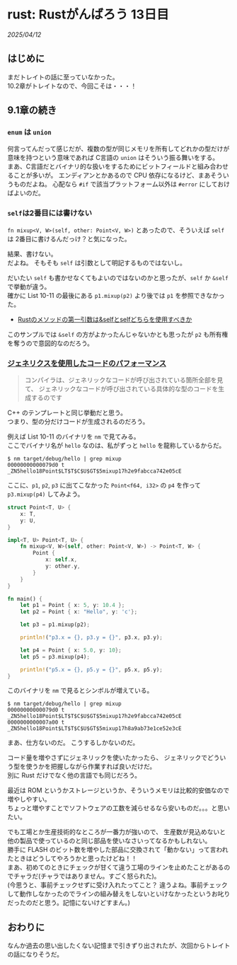# rust: Rustがんばろう 13日目

_2025/04/12_

## はじめに

まだトレイトの話に至っていなかった。  
10.2章がトレイトなので、今回こそは・・・！

## 9.1章の続き

### `enum` は `union`

何言ってんだって感じだが、複数の型が同じメモリを所有してどれかの型だけが意味を持つという意味であれば C言語の `union` はそういう振る舞いをする。  
まあ、C言語だとバイナリ的な扱いをするためにビットフィールドと組み合わせることが多いが。
エンディアンとかあるので CPU 依存になるけど、まあそういうものだよね。
心配なら `#if` で該当プラットフォーム以外は `#error` にしておけばよいのだ。

### `self`は2番目には書けない

`fn mixup<V, W>(self, other: Point<V, W>)` とあったので、そういえば `self` は 2番目に書けるんだっけ？と気になった。

結果、書けない。  
だよね。
そもそも `self` は引数として明記するものではないし。  

だいたい `self` も書かせなくてもよいのではないのかと思ったが、`self` か `&self` で挙動が違う。  
確かに List 10-11 の最後にある `p1.mixup(p2)` より後では `p1` を参照できなかった。

* [Rustのメソッドの第一引数は&selfとselfどちらを使用すべきか](https://zenn.dev/penysho/articles/2edf59b0c1969d)

このサンプルでは `&self` の方がよかったんじゃないかとも思ったが `p2` も所有権を奪うので意図的なのだろう。

### [ジェネリクスを使用したコードのパフォーマンス](https://doc.rust-jp.rs/book-ja/ch10-01-syntax.html#%E3%82%B8%E3%82%A7%E3%83%8D%E3%83%AA%E3%82%AF%E3%82%B9%E3%82%92%E4%BD%BF%E7%94%A8%E3%81%97%E3%81%9F%E3%82%B3%E3%83%BC%E3%83%89%E3%81%AE%E3%83%91%E3%83%95%E3%82%A9%E3%83%BC%E3%83%9E%E3%83%B3%E3%82%B9)

> コンパイラは、ジェネリックなコードが呼び出されている箇所全部を見て、 ジェネリックなコードが呼び出されている具体的な型のコードを生成するのです

C++ のテンプレートと同じ挙動だと思う。  
つまり、型の分だけコードが生成されるのだろう。

例えば List 10-11 のバイナリを `nm` で見てみる。  
ここでバイナリ名が `hello` なのは、私がずっと `hello` を龍称しているからだ。

```console
$ nm target/debug/hello | grep mixup
00000000000079d0 t _ZN5hello18Point$LT$T$C$U$GT$5mixup17h2e9fabcca742e05cE
```

ここに、`p1`, `p2`, `p3` に出てこなかった `Point<f64, i32>` の `p4` を作って `p3.mixup(p4)` してみよう。

```rust
struct Point<T, U> {
    x: T,
    y: U,
}

impl<T, U> Point<T, U> {
    fn mixup<V, W>(self, other: Point<V, W>) -> Point<T, W> {
        Point {
            x: self.x,
            y: other.y,
        }
    }
}

fn main() {
    let p1 = Point { x: 5, y: 10.4 };
    let p2 = Point { x: "Hello", y: 'c'};

    let p3 = p1.mixup(p2);

    println!("p3.x = {}, p3.y = {}", p3.x, p3.y);

    let p4 = Point { x: 5.0, y: 10};
    let p5 = p3.mixup(p4);

    println!("p5.x = {}, p5.y = {}", p5.x, p5.y);
}
```

このバイナリを `nm` で見るとシンボルが増えている。

```console
$ nm target/debug/hello | grep mixup
00000000000079d0 t _ZN5hello18Point$LT$T$C$U$GT$5mixup17h2e9fabcca742e05cE
0000000000007a00 t _ZN5hello18Point$LT$T$C$U$GT$5mixup17h8a9ab73e1ce52e3cE
```

まあ、仕方ないのだ。
こうするしかないのだ。

コード量を増やさずにジェネリックを使いたかったら、
ジェネリックでどういう型を使うかを把握しながら作業すれば良いだけだ。  
別に Rust だけでなく他の言語でも同じだろう。

最近は ROM というかストレージというか、そういうメモリは比較的安価なので増やしやすい。  
ちょっと増やすことでソフトウェアの工数を減らせるなら安いものだ。。。と思いたい。

でも工場とか生産技術的なところが一番力が強いので、
生産数が見込めないと他の製品で使っているのと同じ部品を使いなさいってなるかもしれない。  
勝手に FLASH のビット数を増やした部品に交換されて「動かない」って言われたときはどうしてやろうかと思ったけどね！！  
まあ、初めてのときにチェックが甘くて違う工場のラインを止めたことがあるのでチャラだ(チャラではありません。すごく怒られた)。  
(今思うと、事前チェックせずに受け入れたってこと？ 違うよね。事前チェックして動作しなかったのでラインの組み替えをしないといけなかったというお叱りだったのだと思う。記憶にないけどすまん。)

## おわりに

なんか過去の思い出したくない記憶まで引きずり出されたが、次回からトレイトの話になりそうだ。
